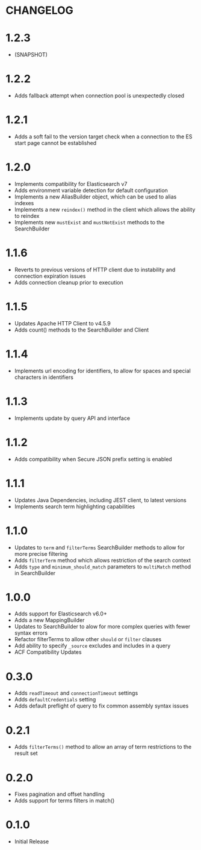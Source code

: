 CHANGELOG
=========
# 1.2.3
* (SNAPSHOT)

# 1.2.2
* Adds fallback attempt when connection pool is unexpectedly closed

# 1.2.1
* Adds a soft fail to the version target check when a connection to the ES start page cannot be established

# 1.2.0
* Implements compatibility for Elasticsearch v7
* Adds environment variable detection for default configuration
* Implements a new AliasBuilder object, which can be used to alias indexes
* Implements a new `reindex()` method in the client which allows the ability to reindex
* Implements new `mustExist` and `mustNotExist` methods to the SearchBuilder

# 1.1.6
* Reverts to previous versions of HTTP client due to instability and connection expiration issues
* Adds connection cleanup prior to execution

# 1.1.5
* Updates Apache HTTP Client to v4.5.9
* Adds count() methods to the SearchBuilder and Client

# 1.1.4
* Implements url encoding for identifiers, to allow for spaces and special characters in identifiers

# 1.1.3
* Implements update by query API and interface

# 1.1.2
* Adds compatibility when Secure JSON prefix setting is enabled

# 1.1.1
* Updates Java Dependencies, including JEST client, to latest versions
* Implements search term highlighting capabilities

# 1.1.0
* Updates to `term` and `filterTerms` SearchBuilder methods to allow for more precise filtering
* Adds  `filterTerm` method which allows restriction of the search context
* Adds `type` and `minimum_should_match` parameters to `multiMatch` method in SearchBuilder

# 1.0.0
* Adds support for Elasticsearch v6.0+
* Adds a new MappingBuilder
* Updates to SearchBuilder to alow for more complex queries with fewer syntax errors
* Refactor filterTerms to allow other `should` or `filter` clauses
* Add ability to specify `_source` excludes and includes in a query
* ACF Compatibility Updates

# 0.3.0
* Adds `readTimeout` and `connectionTimeout` settings
* Adds `defaultCredentials` setting
* Adds default preflight of query to fix common assembly syntax issues

# 0.2.1
* Adds `filterTerms()` method to allow an array of term restrictions to the result set

# 0.2.0
* Fixes pagination and offset handling
* Adds support for terms filters in match()

# 0.1.0 
* Initial Release

